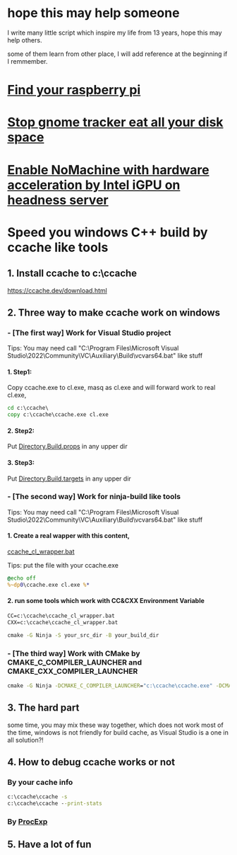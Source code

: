 # hope this may help someone

I write many little script which inspire my life from 13 years, hope this may help others.

some of them learn from other place, I will add reference at the beginning if I remmember.

# [Find your raspberry pi](find_your_pi.sh)
# [Stop gnome tracker eat all your disk space](stop_gnome_tracker_eat_all_your_disk_space.sh)
# [Enable NoMachine with hardware acceleration by Intel iGPU on headness server ](daily-scripts-4-us/enable_headness_intel_igpu_4_nomachine.sh)
# Speed you windows C++ build by ccache like tools

## 1. Install ccache to c:\\ccache

https://ccache.dev/download.html

## 2. Three way to make ccache work on windows
### - [The first way] Work for Visual Studio project 

Tips: You may need call "C:\Program Files\Microsoft Visual Studio\2022\Community\VC\Auxiliary\Build\vcvars64.bat" like stuff

#### 1. Step1:
Copy ccache.exe to cl.exe, masq as cl.exe and will forward work to real cl.exe, 

```bat
cd c:\ccache\
copy c:\ccache\ccache.exe cl.exe
```

#### 2. Step2:
Put [Directory.Build.props](ccache/Directory.Build.props) in any upper dir

#### 3. Step3:
Put [Directory.Build.targets](ccache/Directory.Build.targets) in any upper dir

### - [The second way] Work for ninja-build like tools

Tips: You may need call "C:\Program Files\Microsoft Visual Studio\2022\Community\VC\Auxiliary\Build\vcvars64.bat" like stuff

#### 1. Create a real wapper with this content, 
[ccache_cl_wrapper.bat](ccache/ccache_cl_wrapper.bat)

Tips: put the file with your ccache.exe

```bat
@echo off
%~dp0\ccache.exe cl.exe %*
```

#### 2. run some tools which work with CC&CXX Environment Variable
```bat
CC=c:\ccache\ccache_cl_wrapper.bat
CXX=c:\ccache\ccache_cl_wrapper.bat

cmake -G Ninja -S your_src_dir -B your_build_dir
```

### - [The third way] Work with CMake by CMAKE_C_COMPILER_LAUNCHER and CMAKE_CXX_COMPILER_LAUNCHER

```bat
cmake -G Ninja -DCMAKE_C_COMPILER_LAUNCHER="c:\ccache\ccache.exe" -DCMAKE_CXX_COMPILER_LAUNCHER="c:\ccache\ccache.exe" -S your_src_dir -B your_build_dir
```

## 3. The hard part

some time, you may mix these way together, which does not work most of the time, windows is not friendly for build cache, as Visual Studio is a one in all solution?!

## 4. How to debug ccache works or not

### By your cache info
```bat
c:\ccache\ccache -s
c:\ccache\ccache --print-stats
```
### By [ProcExp](https://learn.microsoft.com/en-us/sysinternals/downloads/process-explorer)

## 5. Have a lot of fun


